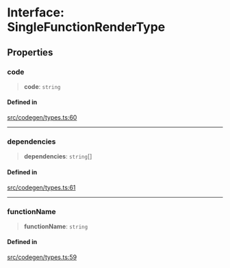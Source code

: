 # Interface: SingleFunctionRenderType

## Properties

### code

> **code**: `string`

#### Defined in

[src/codegen/types.ts:60](https://github.com/the-codegen-project/cli/blob/fb2e06aa486fbabbf4d0491440fd86ae2bc7f2f8/src/codegen/types.ts#L60)

***

### dependencies

> **dependencies**: `string`[]

#### Defined in

[src/codegen/types.ts:61](https://github.com/the-codegen-project/cli/blob/fb2e06aa486fbabbf4d0491440fd86ae2bc7f2f8/src/codegen/types.ts#L61)

***

### functionName

> **functionName**: `string`

#### Defined in

[src/codegen/types.ts:59](https://github.com/the-codegen-project/cli/blob/fb2e06aa486fbabbf4d0491440fd86ae2bc7f2f8/src/codegen/types.ts#L59)
